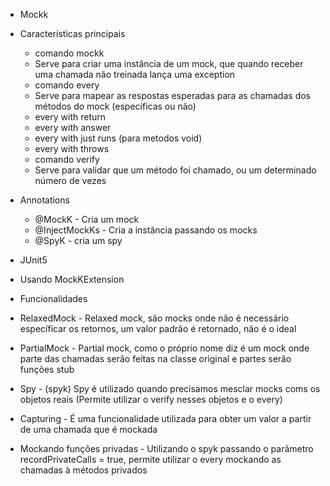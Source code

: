 - Mockk

- Características principais
    - comando mockk
    - Serve para criar uma instância de um mock, que quando receber uma chamada não treinada lança uma exception
    - comando every
    - Serve para mapear as respostas esperadas para as chamadas dos métodos do mock (específicas ou não)
    - every with return
    - every with answer
    - every with just runs (para metodos void)
    - every with throws
    - comando verify
    - Serve para validar que um método foi chamado, ou um determinado número de vezes
- Annotations
    - @MockK - Cria um mock
    - @InjectMockKs - Cria a instância passando os mocks
    - @SpyK - cria um spy
- JUnit5
- Usando MockKExtension

- Funcionalidades
- RelaxedMock - Relaxed mock, são mocks onde não é necessário específicar os retornos, um valor padrão é retornado, não é o ideal
- PartialMock - Partial mock, como o próprio nome diz é um mock onde parte das chamadas serão feitas na classe original e partes serão funções stub
- Spy - (spyk) Spy é utilizado quando precisamos mesclar mocks coms os objetos reais (Permite utilizar o verify nesses objetos e o every)
- Capturing - É uma funcionalidade utilizada para obter um valor a partir de uma chamada que é mockada
- Mockando funções privadas - Utilizando o spyk passando o parâmetro recordPrivateCalls = true, permite utilizar o every mockando as chamadas à métodos privados